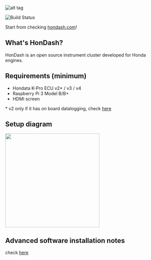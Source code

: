 ![alt tag](https://raw.github.com/pablobuenaposada/HonDash/master/docs/logo/hondash.png)

![Build Status](https://github.com/pablobuenaposada/HonDash/workflows/Build/badge.svg)

Start from checking [hondash.com](https://hondash.com)!

## What's HonDash?

HonDash is an open source instrument cluster developed for Honda engines.

## Requirements (minimum)

- Hondata K-Pro ECU v2* / v3 / v4
- Raspberry Pi 3 Model B/B+
- HDMI screen

\* v2 only if it has on board datalogging, check [here](https://www.hondata.com/kpro2)

## Setup diagram

<img src="https://raw.github.com/pablobuenaposada/HonDash/master/docs/readme/setup.png" data-canonical-src="https://raw.github.com/pablobuenaposada/HonDash/master/docs/readme/setup.png" height="300" />

## Advanced software installation notes

check [here](https://github.com/pablobuenaposada/HonDash/tree/master/src)
